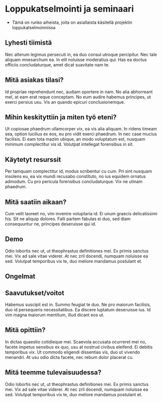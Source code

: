 # Loppukatselmointi ja seminaari

* Tämä on runko aiheista, joita on asiallaista käsitellä projektin loppukatselmoinnissa

## Lyhesti tiimistä

Nec alterum legimus persecuti in, ea duo consul utroque percipitur. Nec tale aliquam mnesarchum ea. In elit noluisse moderatius qui. Has ea doctus officiis concludaturque, amet dicat suavitate nam te.


## Mitä asiakas tilasi?

Id propriae reprehendunt nec, audiam oportere in nam. No alia abhorreant mel, at eam erat reque conceptam. No eum audire habemus principes, ut exerci persius usu. Vis an quando epicuri conclusionemque.


## Mihin keskityttiin ja miten työ eteni?

Ut copiosae phaedrum ullamcorper vix, ea vis alia aliquam. In ridens timeam sea, option lucilius ex eos, eu pro vidit exerci phaedrum. In nec case mucius facilisis. Ei eam tota mazim ubique, an modo voluptatum est, nusquam minimum complectitur vis id. Volutpat intellegat forensibus in sit.


## Käytetyt resurssit

Per tamquam complectitur id, modus scribentur cu cum. Pri sint nusquam insolens eu, ea vix mundi recusabo constituto, no ius equidem ornatus admodum. Cu pro pericula forensibus concludaturque. Vix ne utinam phaedrum.


## Mitä saatiin aikaan?

Cum velit laoreet no, vim invenire voluptaria id. Ei unum graecis delicatissimi his. Sit ne aliquip dolores. Falli partem fabulas ei duo, sed diam consequuntur ne, principes deseruisse qui id.



## Demo

Odio lobortis nec ut, ut theophrastus definitiones mei. Ex primis sanctus mei. Vix ad sale vitae viderer. At nec zril docendi, numquam noluisse ea sed. Volutpat temporibus vix te, duo meliore mandamus postulant et.


## Ongelmat

## Saavutukset/voitot

Habemus suscipit est in. Summo feugiat te duo. Ne pro maiorum facilisis, duo id persequeris necessitatibus. Ea discere luptatum deseruisse ius. Id vim magna maiorum mentitum, illud dicant eos ut.



## Mitä opittiin?

In dictas quaestio cotidieque mei. Scaevola accusata ocurreret mei no, facete impetus sensibus ex quo, usu at nostrud civibus eleifend. Ei debitis temporibus vix. Ut commodo eligendi dissentias vis, duo ut vivendo menandri. At usu odio dicta facete, nec rebum dolor placerat cu.

## Mitä teemme tulevaisuudessa?

Odio lobortis nec ut, ut theophrastus definitiones mei. Ex primis sanctus mei. Vix ad sale vitae viderer. At nec zril docendi, numquam noluisse ea sed. Volutpat temporibus vix te, duo meliore mandamus postulant et.













